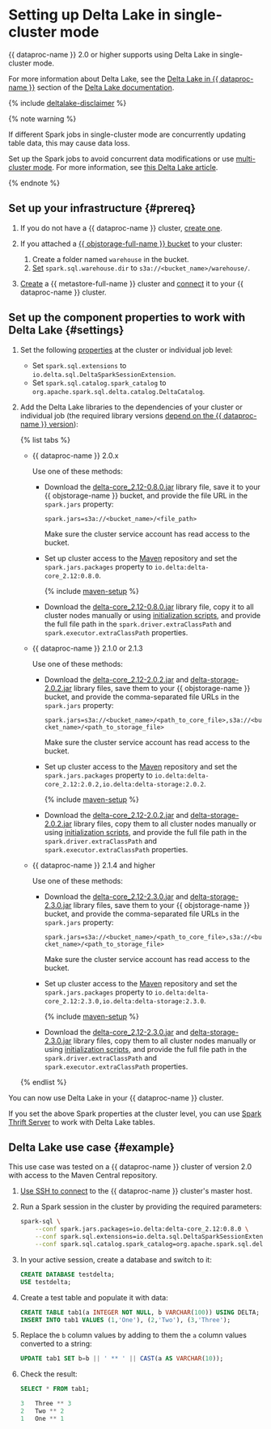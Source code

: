 # Setting up Delta Lake in single-cluster mode

{{ dataproc-name }} 2.0 or higher supports using Delta Lake in single-cluster mode.

For more information about Delta Lake, see the [Delta Lake in {{ dataproc-name }}](../../concepts/deltalake.md) section of the [Delta Lake documentation](https://docs.delta.io/latest/index.html).


{% include [deltalake-disclaimer](../../../_includes/data-processing/deltalake-disclaimer.md) %}


{% note warning %}

If different Spark jobs in single-cluster mode are concurrently updating table data, this may cause data loss.

Set up the Spark jobs to avoid concurrent data modifications or use [multi-cluster mode](./multi-cluster-mode.md). For more information, see [this Delta Lake article](https://docs.delta.io/latest/delta-storage.html#single-cluster-setup-default).

{% endnote %}

## Set up your infrastructure {#prereq}

1. If you do not have a {{ dataproc-name }} cluster, [create one](../cluster-create.md).
1. If you attached a [{{ objstorage-full-name }} bucket](../../../storage/concepts/bucket.md) to your cluster:

    1. Create a folder named `warehouse` in the bucket.
    1. [Set](../../concepts/settings-list.md#change-properties) `spark.sql.warehouse.dir` to `s3a://<bucket_name>/warehouse/`.

1. [Create](../../../metadata-hub/operations/metastore/cluster-create.md) a {{ metastore-full-name }} cluster and [connect](../../../metadata-hub/operations/metastore/data-processing-connect.md) it to your {{ dataproc-name }} cluster.

## Set up the component properties to work with Delta Lake {#settings}

1. Set the following [properties](../../concepts/settings-list.md) at the cluster or individual job level:

    * Set `spark.sql.extensions` to `io.delta.sql.DeltaSparkSessionExtension`.
    * Set `spark.sql.catalog.spark_catalog` to `org.apache.spark.sql.delta.catalog.DeltaCatalog`.

1. Add the Delta Lake libraries to the dependencies of your cluster or individual job (the required library versions [depend on the {{ dataproc-name }} version](../../concepts/deltalake.md#compatibility)):

    {% list tabs %}

    - {{ dataproc-name }} 2.0.x

        Use one of these methods:

        * Download the [delta-core_2.12-0.8.0.jar](https://repo1.maven.org/maven2/io/delta/delta-core_2.12/0.8.0/delta-core_2.12-0.8.0.jar) library file, save it to your {{ objstorage-name }} bucket, and provide the file URL in the `spark.jars` property:

            `spark.jars=s3a://<bucket_name>/<file_path>`

            Make sure the cluster service account has read access to the bucket.

        * Set up cluster access to the [Maven](https://maven.apache.org/index.html) repository and set the `spark.jars.packages` property to `io.delta:delta-core_2.12:0.8.0`.

            {% include [maven-setup](../../../_includes/data-processing/maven-setup.md) %}

        * Download the [delta-core_2.12-0.8.0.jar](https://repo1.maven.org/maven2/io/delta/delta-core_2.12/0.8.0/delta-core_2.12-0.8.0.jar) library file, copy it to all cluster nodes manually or using [initialization scripts](../../concepts/init-action.md), and provide the full file path in the `spark.driver.extraClassPath` and `spark.executor.extraClassPath` properties.

    - {{ dataproc-name }} 2.1.0 or 2.1.3

        Use one of these methods:

        * Download the [delta-core_2.12-2.0.2.jar](https://repo1.maven.org/maven2/io/delta/delta-core_2.12/2.0.2/delta-core_2.12-2.0.2.jar) and [delta-storage-2.0.2.jar](https://repo1.maven.org/maven2/io/delta/delta-storage/2.0.2/delta-storage-2.0.2.jar) library files, save them to your {{ objstorage-name }} bucket, and provide the comma-separated file URLs in the `spark.jars` property:

            `spark.jars=s3a://<bucket_name>/<path_to_core_file>,s3a://<bucket_name>/<path_to_storage_file>`

            Make sure the cluster service account has read access to the bucket.

        * Set up cluster access to the [Maven](https://maven.apache.org/index.html) repository and set the `spark.jars.packages` property to `io.delta:delta-core_2.12:2.0.2,io.delta:delta-storage:2.0.2`.

            {% include [maven-setup](../../../_includes/data-processing/maven-setup.md) %}

        * Download the [delta-core_2.12-2.0.2.jar](https://repo1.maven.org/maven2/io/delta/delta-core_2.12/2.0.2/delta-core_2.12-2.0.2.jar) and [delta-storage-2.0.2.jar](https://repo1.maven.org/maven2/io/delta/delta-storage/2.0.2/delta-storage-2.0.2.jar) library files, copy them to all cluster nodes manually or using [initialization scripts](../../concepts/init-action.md), and provide the full file path in the `spark.driver.extraClassPath` and `spark.executor.extraClassPath` properties.

    - {{ dataproc-name }} 2.1.4 and higher

        Use one of these methods:

        * Download the [delta-core_2.12-2.3.0.jar](https://repo1.maven.org/maven2/io/delta/delta-core_2.12/2.3.0/delta-core_2.12-2.3.0.jar) and [delta-storage-2.3.0.jar](https://repo1.maven.org/maven2/io/delta/delta-storage/2.3.0/delta-storage-2.3.0.jar) library files, save them to your {{ objstorage-name }} bucket, and provide the comma-separated file URLs in the `spark.jars` property:

            `spark.jars=s3a://<bucket_name>/<path_to_core_file>,s3a://<bucket_name>/<path_to_storage_file>`

            Make sure the cluster service account has read access to the bucket.

        * Set up cluster access to the [Maven](https://maven.apache.org/index.html) repository and set the `spark.jars.packages` property to `io.delta:delta-core_2.12:2.3.0,io.delta:delta-storage:2.3.0`.

            {% include [maven-setup](../../../_includes/data-processing/maven-setup.md) %}

        * Download the [delta-core_2.12-2.3.0.jar](https://repo1.maven.org/maven2/io/delta/delta-core_2.12/2.3.0/delta-core_2.12-2.3.0.jar) and [delta-storage-2.3.0.jar](https://repo1.maven.org/maven2/io/delta/delta-storage/2.3.0/delta-storage-2.3.0.jar) library files, copy them to all cluster nodes manually or using [initialization scripts](../../concepts/init-action.md), and provide the full file path in the `spark.driver.extraClassPath` and `spark.executor.extraClassPath` properties.

    {% endlist %}

You can now use Delta Lake in your {{ dataproc-name }} cluster.

If you set the above Spark properties at the cluster level, you can use [Spark Thrift Server](../../concepts/settings-list.md#spark-thrift-server) to work with Delta Lake tables.

## Delta Lake use case {#example}

This use case was tested on a {{ dataproc-name }} cluster of version 2.0 with access to the Maven Central repository.

1. [Use SSH to connect](../connect-ssh.md) to the {{ dataproc-name }} cluster's master host.

1. Run a Spark session in the cluster by providing the required parameters:

    ```bash
    spark-sql \
        --conf spark.jars.packages=io.delta:delta-core_2.12:0.8.0 \
        --conf spark.sql.extensions=io.delta.sql.DeltaSparkSessionExtension \
        --conf spark.sql.catalog.spark_catalog=org.apache.spark.sql.delta.catalog.DeltaCatalog
    ```

1. In your active session, create a database and switch to it:

    ```sql
    CREATE DATABASE testdelta;
    USE testdelta;
    ```

1. Create a test table and populate it with data:

    ```sql
    CREATE TABLE tab1(a INTEGER NOT NULL, b VARCHAR(100)) USING DELTA;
    INSERT INTO tab1 VALUES (1,'One'), (2,'Two'), (3,'Three');
    ```

1. Replace the `b` column values by adding to them the `a` column values converted to a string:

    ```sql
    UPDATE tab1 SET b=b || ' ** ' || CAST(a AS VARCHAR(10));
    ```

1. Check the result:

    ```sql
    SELECT * FROM tab1;
    ```

    ```sql
    3	Three ** 3
    2	Two ** 2
    1	One ** 1
    ```
